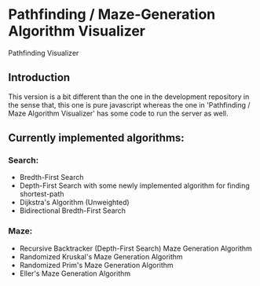 # Pathfinding / Maze-Generation Algorithm Visualizer
Pathfinding Visualizer

## Introduction
This version is a bit different than the one in the development repository in the sense that, this one is pure javascript whereas the one in 'Pathfinding / Maze Algorithm Visualizer' has some code to run the server as well.

## Currently implemented algorithms:
### Search:
- Bredth-First Search
- Depth-First Search with some newly implemented algorithm for finding shortest-path
- Dijkstra's Algorithm (Unweighted)
- Bidirectional Bredth-First Search

### Maze:
- Recursive Backtracker (Depth-First Search) Maze Generation Algorithm
- Randomized Kruskal's Maze Generation Algorithm
- Randomized Prim's Maze Generation Algorithm
- Eller's Maze Generation Algorithm
